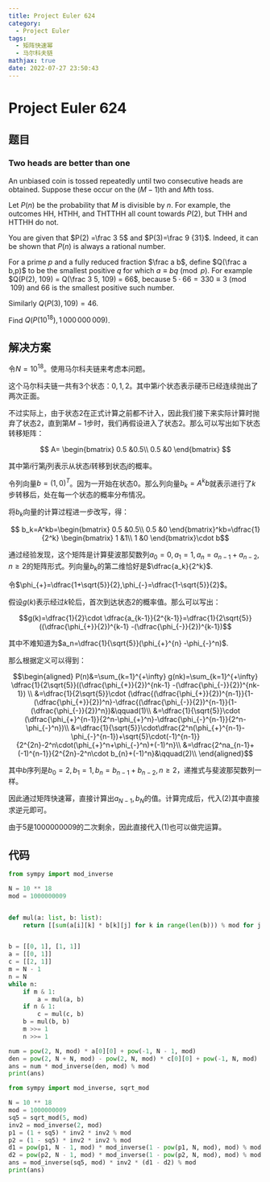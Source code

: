 ```yaml
---
title: Project Euler 624
category:
  - Project Euler
tags:
  - 矩阵快速幂
  - 马尔科夫链
mathjax: true
date: 2022-07-27 23:50:43
---
```


<escape><!-- more --></escape>

# Project Euler 624

## 题目

### Two heads are better than one

An unbiased coin is tossed repeatedly until two consecutive heads are obtained. Suppose these occur on the $(M-1)\text{th}$ and $M\text{th}$ toss.

Let $P(n)$ be the probability that $M$ is divisible by $n$. For example, the outcomes HH, HTHH, and THTTHH all count towards $P(2)$, but THH and HTTHH do not.

You are given that $P(2) =\frac 3 5$ and $P(3)=\frac 9  {31}$. Indeed, it can be shown that $P(n)$ is always a rational number.

For a prime $p$ and a fully reduced fraction $\frac a b$, define $Q(\frac a b,p)$ to be the smallest positive $q$ for which $a \equiv b q \pmod{p}$.
For example $Q(P(2), 109) = Q(\frac 3 5, 109) = 66$, because $5 \cdot 66 = 330 \equiv 3 \pmod{109}$ and $66$ is the smallest positive such number.

Similarly $Q(P(3),109) = 46$.

Find $Q(P(10^{18}),1\,000\,000\,009)$.

## 解决方案

令$N=10^{18}$。使用马尔科夫链来考虑本问题。

这个马尔科夫链一共有$3$个状态：$0,1,2$。其中第$i$个状态表示硬币已经连续抛出了两次正面。

不过实际上，由于状态$2$在正式计算之前都不计入，因此我们接下来实际计算时抛弃了状态$2$，直到第$M-1$步时，我们再假设进入了状态$2$。那么可以写出如下状态转移矩阵：

$$
A=
\begin{bmatrix}
0.5 &0.5\\
0.5 &0
\end{bmatrix}
$$

其中第$i$行第$j$列表示从状态$i$转移到状态$j$的概率。

令列向量$b=(1,0)^T$。因为一开始在状态$0$。那么列向量$b_k=A^kb$就表示进行了$k$步转移后，处在每一个状态的概率分布情况。

将$b_k$向量的计算过程进一步改写，得：

$$
b_k=A^kb=\begin{bmatrix}
0.5 &0.5\\
0.5 &0
\end{bmatrix}^kb=\dfrac{1}{2^k}
\begin{bmatrix}
1 &1\\
1 &0
\end{bmatrix}\cdot b$$

通过经验发现，这个矩阵是计算斐波那契数列$a_0=0,a_1=1,a_n=a_{n-1}+a_{n-2},n\ge 2$的矩阵形式。列向量$b_k$的第二维恰好是$\dfrac{a_k}{2^k}$.

令$\phi_{+}=\dfrac{1+\sqrt{5}}{2},\phi_{-}=\dfrac{1-\sqrt{5}}{2}$。

假设$g(k)$表示经过$k$轮后，首次到达状态$2$的概率值。那么可以写出：

$$g(k)=\dfrac{1}{2}\cdot \dfrac{a_{k-1}}{2^{k-1}}=\dfrac{1}{2\sqrt{5}}((\dfrac{\phi_{+}}{2})^{k-1} -(\dfrac{\phi_{-}}{2})^{k-1})$$

其中不难知道为$a_n=\dfrac{1}{\sqrt{5}}(\phi_{+}^{n} -\phi_{-}^n)$.

那么根据定义可以得到：

$$\begin{aligned}
P(n)&=\sum_{k=1}^{+\infty} g(nk)=\sum_{k=1}^{+\infty} \dfrac{1}{2\sqrt{5}}((\dfrac{\phi_{+}}{2})^{nk-1} -(\dfrac{\phi_{-}}{2})^{nk-1}) \\
&=\dfrac{1}{2\sqrt{5}}\cdot (\dfrac{(\dfrac{\phi_{+}}{2})^{n-1}}{1-(\dfrac{\phi_{+}}{2})^n}-\dfrac{(\dfrac{\phi_{-}}{2})^{n-1}}{1-(\dfrac{\phi_{-}}{2})^n})&\qquad(1)\\
&=\dfrac{1}{\sqrt{5}}\cdot (\dfrac{\phi_{+}^{n-1}}{2^n-\phi_{+}^n}-\dfrac{\phi_{-}^{n-1}}{2^n-\phi_{-}^n})\\
&=\dfrac{1}{\sqrt{5}}\cdot\dfrac{2^n(\phi_{+}^{n-1}-\phi_{-}^{n-1})+\sqrt{5}\cdot(-1)^{n-1}}{2^{2n}-2^n\cdot(\phi_{+}^n+\phi_{-}^n)+(-1)^n}\\
&=\dfrac{2^na_{n-1}+(-1)^{n-1}}{2^{2n}-2^n\cdot b_{n}+(-1)^n}&\qquad(2)\\
\end{aligned}$$

其中$b$序列是$b_0=2,b_1=1,b_n=b_{n-1}+b_{n-2},n\ge 2$，递推式与斐波那契数列一样。

因此通过矩阵快速幂，直接计算出$a_{N-1},b_N$的值。计算完成后，代入$(2)$其中直接求逆元即可。

由于$5$是$1000000009$的二次剩余，因此直接代入$(1)$也可以做完运算。

## 代码

```py
from sympy import mod_inverse

N = 10 ** 18
mod = 1000000009


def mul(a: list, b: list):
    return [[sum(a[i][k] * b[k][j] for k in range(len(b))) % mod for j in range(len(b[0]))] for i in range(len(a))]


b = [[0, 1], [1, 1]]
a = [[0, 1]]
c = [[2, 1]]
m = N - 1
n = N
while n:
    if m & 1:
        a = mul(a, b)
    if n & 1:
        c = mul(c, b)
    b = mul(b, b)
    m >>= 1
    n >>= 1

num = pow(2, N, mod) * a[0][0] + pow(-1, N - 1, mod)
den = pow(2, N + N, mod) - pow(2, N, mod) * c[0][0] + pow(-1, N, mod)
ans = num * mod_inverse(den, mod) % mod
print(ans)

```

```py
from sympy import mod_inverse, sqrt_mod

N = 10 ** 18
mod = 1000000009
sq5 = sqrt_mod(5, mod)
inv2 = mod_inverse(2, mod)
p1 = (1 + sq5) * inv2 * inv2 % mod
p2 = (1 - sq5) * inv2 * inv2 % mod
d1 = pow(p1, N - 1, mod) * mod_inverse(1 - pow(p1, N, mod), mod) % mod
d2 = pow(p2, N - 1, mod) * mod_inverse(1 - pow(p2, N, mod), mod) % mod
ans = mod_inverse(sq5, mod) * inv2 * (d1 - d2) % mod
print(ans)

```
